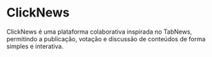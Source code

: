 # ClickNews
ClickNews é uma plataforma colaborativa inspirada no TabNews, permitindo a publicação, votação e discussão de conteúdos de forma simples e interativa.
